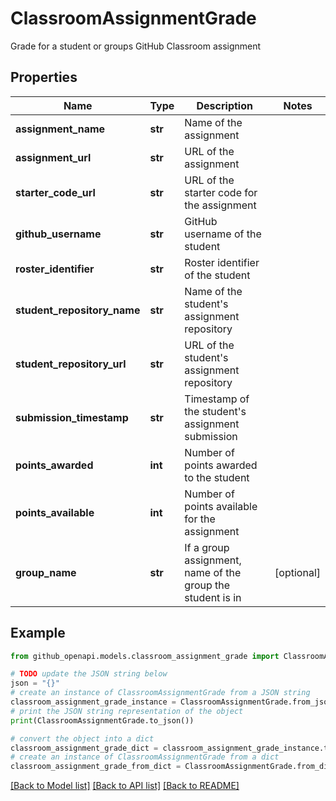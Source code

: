 # ClassroomAssignmentGrade

Grade for a student or groups GitHub Classroom assignment

## Properties

Name | Type | Description | Notes
------------ | ------------- | ------------- | -------------
**assignment_name** | **str** | Name of the assignment | 
**assignment_url** | **str** | URL of the assignment | 
**starter_code_url** | **str** | URL of the starter code for the assignment | 
**github_username** | **str** | GitHub username of the student | 
**roster_identifier** | **str** | Roster identifier of the student | 
**student_repository_name** | **str** | Name of the student&#39;s assignment repository | 
**student_repository_url** | **str** | URL of the student&#39;s assignment repository | 
**submission_timestamp** | **str** | Timestamp of the student&#39;s assignment submission | 
**points_awarded** | **int** | Number of points awarded to the student | 
**points_available** | **int** | Number of points available for the assignment | 
**group_name** | **str** | If a group assignment, name of the group the student is in | [optional] 

## Example

```python
from github_openapi.models.classroom_assignment_grade import ClassroomAssignmentGrade

# TODO update the JSON string below
json = "{}"
# create an instance of ClassroomAssignmentGrade from a JSON string
classroom_assignment_grade_instance = ClassroomAssignmentGrade.from_json(json)
# print the JSON string representation of the object
print(ClassroomAssignmentGrade.to_json())

# convert the object into a dict
classroom_assignment_grade_dict = classroom_assignment_grade_instance.to_dict()
# create an instance of ClassroomAssignmentGrade from a dict
classroom_assignment_grade_from_dict = ClassroomAssignmentGrade.from_dict(classroom_assignment_grade_dict)
```
[[Back to Model list]](../README.md#documentation-for-models) [[Back to API list]](../README.md#documentation-for-api-endpoints) [[Back to README]](../README.md)


